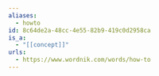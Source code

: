 ```yaml
---
aliases:
  - howto
id: 8c64de2a-48cc-4e55-82b9-419c0d2958ca
is_a:
  - "[[concept]]"
urls:
  - https://www.wordnik.com/words/how-to
---
```

